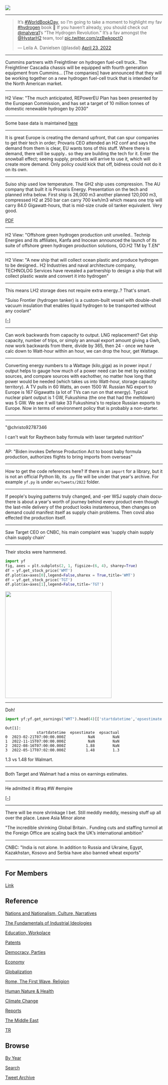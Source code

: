 <img src="https://drive.google.com/uc?export=view&id=1B2wf9R7AMH1d7Vw6e2mucLbIQ5NSjir7"/>

---

<blockquote class="twitter-tweet"><p lang="en" dir="ltr">It’s <a href="https://twitter.com/hashtag/WorldBookDay?src=hash&amp;ref_src=twsrc%5Etfw">#WorldBookDay</a>, so I’m going to take a moment to highlight my fav <a href="https://twitter.com/hashtag/hydrogen?src=hash&amp;ref_src=twsrc%5Etfw">#hydrogen</a> book 📖 If you haven’t already, you should check out <a href="https://twitter.com/malvera1?ref_src=twsrc%5Etfw">@malvera1</a>’s “The Hydrogen Revolution.” It’s a fav amongst the <a href="https://twitter.com/HystarH2?ref_src=twsrc%5Etfw">@HystarH2</a> team, too! <a href="https://t.co/zzBwkopctO">pic.twitter.com/zzBwkopctO</a></p>&mdash; Leila A. Danielsen (@lasdal) <a href="https://twitter.com/lasdal/status/1517920683443081218?ref_src=twsrc%5Etfw">April 23, 2022</a></blockquote> <script async src="https://platform.twitter.com/widgets.js" charset="utf-8"></script>

---

Cummins partners with Freightliner on hydrogen fuel-cell truck.. The
Freightliner Cascadia chassis will be equipped with fourth generation
equipment from Cummins... [The companies] have announced that they
will be working together on a new hydrogen fuel-cell truck that is
intended for the North American market.

---

H2 View: "The much anticipated, REPowerEU Plan has been presented by
the European Commission, and has set a target of 10 million tonnes of
domestic renewable hydrogen by 2030"

---

Some base data is maintained [here](2022/02/base-energy-numbers.html)

---

It is great Europe is creating the demand upfront, that can spur
companies to get their tech in order; Provaris CEO attended an H2 conf
and says the demand from them is clear, EU wants tons of this
stuff. Where there is demand, there will be supply.. so they are
building the tech for it. Enter the snowball effect; seeing supply,
products will arrive to use it, which will create more demand. Only
policy could kick that off, bidness could not do it on its own.


---

Suiso ship used low temperature. The GH2 ship uses compression. The AU
company that built it is Provaris Energy. Presentation on the tech and
planned infra below. First ship is 26,000 m3 another planned 120,000
m3, compressed H2 at 250 bar can carry 700 kwh/m3 which means one trip
will carry 84.0 Gigawatt-hours, that is mid-size crude oil tanker
equivalent. Very good.

[PDF](https://assets.website-files.com/626b0112d67346fa8eab974d/6280ef3d5ce3f07d709f43a7_Provaris%20-%20Corporate%20Deck%20-%2016%20May%202022%20ASX.pdf)

---

H2 View: "Offshore green hydrogen production unit unveiled.. Technip
Energies and its affiliates, Kanfa and Inocean announced the launch of
its suite of offshore green hydrogen production solutions, GO.H2 TM by
T.EN"

---

H2 View: "A new ship that will collect ocean plastic and produce
hydrogen to be designed.. H2 Industries and naval architecture
company, TECHNOLOG Services have revealed a partnership to design a
ship that will collect plastic waste and convert it into hydrogen"

---

This means LH2 storage does not require extra energy..? That's smart.

"Suiso Frontier (hydrogen tanker) is a custom-built vessel with
double-shell vacuum insulation that enables liquid hydrogen to be
transported without any coolant"

[[-]](https://www.nature.com/articles/d42473-020-00544-8)

---

Can work backwards from capacity to output. LNG replacement? Get ship
capacity, number of trips, or simply an annual export amount giving a
Gwh, now work backwards from there, divide by 365, then 24 - once we
have calc down to Watt-hour within an hour, we can drop the hour, get
Wattage.

---

Converting energy numbers to a Wattage (kilo,giga) as in power input /
output helps to gauge how much of a power need can be met by existing
sources, and compare sources with eachother, no matter how long that
power would be needed (which takes us into Watt-hour, storage capacity
territory). A TV pulls in 60 Watts, an oven 1500 W. Russian NG export
to Europe is 167 Gigawatts (a lot of TVs can run on that
energy). Typical nuclear plant output is 1 GW, Fukushima (the one that
had the meltdown) was 5 GW. We see it will take 33 Fukushima's to
replace Russian exports to Europe. Now in terms of environment policy
that is probably a non-starter. 

---
















---

"@christo92787346

I can't wait for Raytheon baby formula with laser targeted nutrition"

---

AP: "Biden invokes Defense Production Act to boost baby formula
production, authorizes flights to bring imports from overseas"

---

How to get the code references here? If there is an `import` for a
library, but it is not an official Python lib, its `.py` file will be
under that year's archive.  For example `yf.py` is under
`en/tweets/2022` folder.

---

If people's buying patterns truly changed, and -per WSJ supply chain
docu- there is about a year's worth of journey behind every product
even though the last-mile delivery of the product looks instantenous,
then changes on demand could manifest itself as supply chain
problems. Then covid also effected the production itself.

---

Saw Target CEO on CNBC, his main complaint was 'supply chain supply
chain supply chain'

---

Their stocks were hammered. 

```python
import yf
fig, axes = plt.subplots(2, 1, figsize=(6, 4), sharey=True)
df = yf.get_stock_price('WMT')
df.plot(ax=axes[0],legend=False,sharex = True,title='WMT')
df = yf.get_stock_price('TGT')
df.plot(ax=axes[1],legend=False,title='TGT')
```

<img width="340" src="https://pbs.twimg.com/media/FTGwlY6XEAIbG03?format=png&name=small"/>

---

Doh!

```python
import yf;yf.get_earnings("WMT").head(4)[['startdatetime','epsestimate','epsactual']]
```

```text
Out[1]: 
              startdatetime  epsestimate  epsactual
0  2023-02-21T07:00:00.000Z          NaN        NaN
1  2022-11-15T07:00:00.000Z          NaN        NaN
2  2022-08-16T07:00:00.000Z         1.88        NaN
3  2022-05-17T07:02:00.000Z         1.48        1.3
```

1.3 vs 1.48 for Walmart.

---

Both Target and Walmart had a miss on earnings estimates. 

---

He admitted it \#Iraq \#W \#empire

[[-]](https://twitter.com/sahilkapur/status/1527092111195226114)

---

There will be more shrinkage I bet. Still meddly meddly, messing stuff
up all over the place. Leave Asia Minor alone

"The incredible shrinking Global Britain.. Funding cuts and staffing
turmoil at the Foreign Office are scaling back the UK’s international
ambition"

---

CNBC: "India is not alone. In addition to Russia and Ukraine, Egypt,
Kazakhstan, Kosovo and Serbia have also banned wheat exports"

---

## For Members

[Link](https://thirdwave-members.herokuapp.com)

## Reference

[Nations and Nationalism, Culture, Narratives](/2013/02/nations-and-nationalism.md)

[The Fundamentals of Industrial Ideologies](/2011/04/fundamentals-of-industrial-ideologies.md)

[Education, Workplace](2017/09/education-workplace.md)

[Patents](/2018/09/patents.md)

[Democracy, Parties](/2016/11/democracy.md)

[Economy](/2018/05/economy.md)

[Globalization](/2018/09/globalization.md)

[Rome, The First Wave, Religion](/2017/12/rome.md)

[Human Nature & Health](/2020/07/human-nature.md)

[Climate Change](/2018/12/climate.md)

[Reports](/2019/05/reports.md)

[The Middle East](/2019/07/middleeast.md)

[TR](../tr)

## Browse

[By Year](years.md)

[Search](search.html)

[Tweet Archive](/tweets/README.md)



